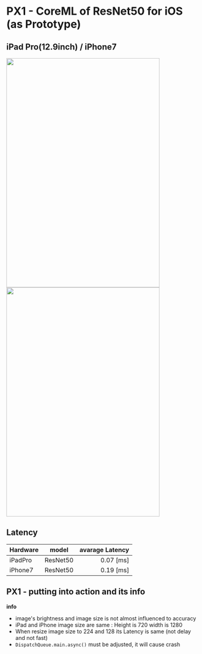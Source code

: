 # PX1 - CoreML of ResNet50 for iOS (as Prototype)


## iPad Pro(12.9inch) / iPhone7


<img src="https://user-images.githubusercontent.com/48679574/195619737-44254250-53e2-4456-a935-a18ab4ffe1c9.gif" width="400" height="600"/><img src="https://user-images.githubusercontent.com/48679574/195618598-8226c424-1512-4942-a81b-009193789a9d.gif" width="400" height="600"/>


## Latency
| Hardware | model | avarage Latency |
| :---         |     :---:      |        ---: |
| iPadPro| ResNet50| 0.07 [ms]|
| iPhone7 | ResNet50| 0.19 [ms]|

## PX1 - putting into action and its info 
<b>info</b>
- image's brightness and image size is not almost influenced to accuracy 
- iPad and iPhone image size are same : Height is 720 width is 1280
- When resize image size to 224 and 128 its Latency is same (not delay and not fast)
- <code>DispatchQueue.main.async()</code> must be adjusted, it will cause crash
